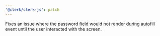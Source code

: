 ```yaml
---
'@clerk/clerk-js': patch
---
```


Fixes an issue where the password field would not render during autofill event until the user interacted with the screen.
